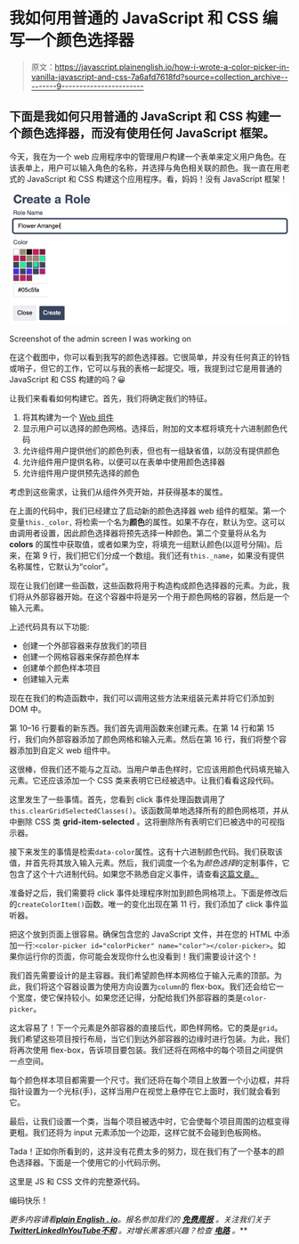 # 我如何用普通的 JavaScript 和 CSS 编写一个颜色选择器

> 原文：<https://javascript.plainenglish.io/how-i-wrote-a-color-picker-in-vanilla-javascript-and-css-7a6afd7618fd?source=collection_archive---------9----------------------->

## 下面是我如何只用普通的 JavaScript 和 CSS 构建一个颜色选择器，而没有使用任何 JavaScript 框架。

今天，我在为一个 web 应用程序中的管理用户构建一个表单来定义用户角色。在该表单上，用户可以输入角色的名称，并选择与角色相关联的颜色。我一直在用老式的 JavaScript 和 CSS 构建这个应用程序。看，妈妈！没有 JavaScript 框架！

![](img/5312ac43e9948a38cf059ec7bc91033a.png)

Screenshot of the admin screen I was working on

在这个截图中，你可以看到我写的颜色选择器。它很简单，并没有任何真正的铃铛或哨子，但它的工作，它可以与我的表格一起提交。哦，我提到过它是用普通的 JavaScript 和 CSS 构建的吗？😀

让我们来看看如何构建它。首先，我们将确定我们的特征。

1.  将其构建为一个 [Web 组件](https://developer.mozilla.org/en-US/docs/Web/Web_Components)
2.  显示用户可以选择的颜色网格。选择后，附加的文本框将填充十六进制颜色代码
3.  允许组件用户提供他们的颜色列表，但也有一组缺省值，以防没有提供颜色
4.  允许组件用户提供名称，以便可以在表单中使用颜色选择器
5.  允许组件用户提供预先选择的颜色

考虑到这些需求，让我们从组件外壳开始，并获得基本的属性。

在上面的代码中，我们已经建立了启动新的颜色选择器 web 组件的框架。第一个变量`this._color,` 将检索一个名为**颜色**的属性。如果不存在，默认为空。这可以由调用者设置，因此颜色选择器将预先选择一种颜色。第二个变量将从名为 **colors** 的属性中获取值，或者如果为空，将填充一组默认颜色(以逗号分隔)。后来，在第 9 行，我们把它们分成一个数组。我们还有`this._name`，如果没有提供名称属性，它默认为“color”。

现在让我们创建一些函数，这些函数将用于构造构成颜色选择器的元素。为此，我们将从外部容器开始。在这个容器中将是另一个用于颜色网格的容器，然后是一个输入元素。

上述代码具有以下功能:

*   创建一个外部容器来存放我们的项目
*   创建一个网格容器来保存颜色样本
*   创建单个颜色样本项目
*   创建输入元素

现在在我们的构造函数中，我们可以调用这些方法来组装元素并将它们添加到 DOM 中。

第 10–16 行要看的新东西。我们首先调用函数来创建元素。在第 14 行和第 15 行，我们向外部容器添加了颜色网格和输入元素。然后在第 16 行，我们将整个容器添加到自定义 web 组件中。

这很棒，但我们还不能与之互动。当用户单击色样时，它应该用颜色代码填充输入元素。它还应该添加一个 CSS 类来表明它已经被选中。让我们看看这段代码。

这里发生了一些事情。首先，您看到 click 事件处理函数调用了`this.clearGridSelectedClasses()`。该函数简单地选择所有的颜色网格项，并从中删除 CSS 类 **grid-item-selected** 。这将删除所有表明它们已被选中的可视指示器。

接下来发生的事情是检索`data-color`属性。这有十六进制颜色代码。我们获取该值，并首先将其放入输入元素。然后，我们调度一个名为*颜色选择*的定制事件，它包含了这个十六进制代码。如果您不熟悉自定义事件，请查看[这篇文章。](https://developer.mozilla.org/en-US/docs/Web/Events/Creating_and_triggering_events)

准备好之后，我们需要将 click 事件处理程序附加到颜色网格项上。下面是修改后的`createColorItem()`函数。唯一的变化出现在第 11 行，我们添加了 click 事件监听器。

把这个放到页面上很容易。确保包含您的 JavaScript 文件，并在您的 HTML 中添加一行:`<color-picker id="colorPicker" name="color"></color-picker>`。如果你运行你的页面，你可能会发现你什么也没看到！我们需要设计这个！

我们首先需要设计的是主容器。我们希望颜色样本网格位于输入元素的顶部。为此，我们将这个容器设置为使用方向设置为`column`的 flex-box。我们还会给它一个宽度，使它保持较小。如果您还记得，分配给我们外部容器的类是`color-picker`。

这太容易了！下一个元素是外部容器的直接后代，即色样网格。它的类是`grid`。我们希望这些项目按行布局，当它们到达外部容器的边缘时进行包装。为此，我们将再次使用 flex-box，告诉项目要包装。我们还将在网格中的每个项目之间提供一点空间。

每个颜色样本项目都需要一个尺寸。我们还将在每个项目上放置一个小边框，并将指针设置为一个光标(手)，这样当用户在视觉上悬停在它上面时，我们就会看到它。

最后，让我们设置一个类，当每个项目被选中时，它会使每个项目周围的边框变得更粗。我们还将为 input 元素添加一个边距，这样它就不会碰到色板网格。

Tada！正如你所看到的，这并没有花费太多的努力，现在我们有了一个基本的颜色选择器。下面是一个使用它的小代码示例。

这里是 JS 和 CSS 文件的完整源代码。

编码快乐！

*更多内容请看*[***plain English . io***](https://plainenglish.io/)*。报名参加我们的* [***免费周报***](http://newsletter.plainenglish.io/) *。关注我们关于*[***Twitter***](https://twitter.com/inPlainEngHQ)[***LinkedIn***](https://www.linkedin.com/company/inplainenglish/)*[***YouTube***](https://www.youtube.com/channel/UCtipWUghju290NWcn8jhyAw)*[***不和***](https://discord.gg/GtDtUAvyhW) *。对增长黑客感兴趣？检查* [***电路***](https://circuit.ooo/) *。***